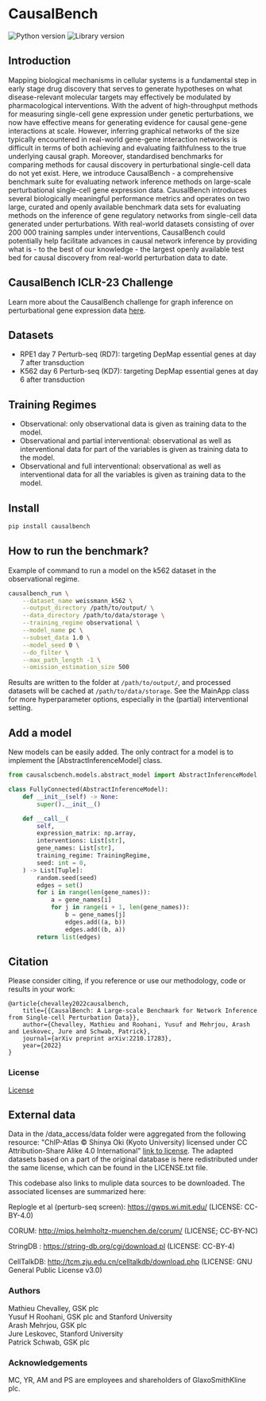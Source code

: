 # CausalBench
![Python version](https://img.shields.io/badge/Python-3.8-blue)
![Library version](https://img.shields.io/badge/Version-1.1.1-blue)

## Introduction

Mapping biological mechanisms in cellular systems is a fundamental step in early stage drug discovery that serves to generate hypotheses on what disease-relevant molecular targets may effectively be modulated by pharmacological interventions. With the advent of high-throughput methods for measuring single-cell gene expression under genetic perturbations, we now have effective means for generating evidence for causal gene-gene interactions at scale. However, inferring graphical networks of the size typically encountered in real-world gene-gene interaction networks is difficult in terms of both achieving and evaluating faithfulness to the true underlying causal graph. Moreover, standardised benchmarks for comparing methods for causal discovery in perturbational single-cell data do not yet exist. Here, we introduce CausalBench - a comprehensive benchmark suite for evaluating network inference methods on large-scale perturbational single-cell gene expression data. CausalBench introduces several biologically meaningful performance metrics and operates on two large, curated and openly available benchmark data sets for evaluating methods on the inference of gene regulatory networks from single-cell data generated under perturbations. With real-world datasets consisting of over 200 000 training samples under interventions, CausalBench could potentially help facilitate advances in causal network inference by providing what is - to the best of our knowledge - the largest openly available test bed for causal discovery from real-world perturbation data to date.

## CausalBench ICLR-23 Challenge

Learn more about the CausalBench challenge for graph inference on perturbational gene expression data [here](https://www.gsk.ai/causalbench-challenge/).

## Datasets

- RPE1 day 7 Perturb-seq (RD7): targeting DepMap essential genes at day 7 after transduction
- K562 day 6 Perturb-seq (KD7): targeting DepMap essential genes at day 6 after transduction


## Training Regimes

- Observational: only observational data is given as training data to the model.
- Observational and partial interventional: observational as well as interventional data for part of the variables is given as training data to the model.
- Observational and full interventional: observational as well as interventional data for all the variables is given as training data to the model.

## Install

```bash
pip install causalbench
```

## How to run the benchmark?

Example of command to run a model on the k562 dataset in the observational regime. 

```bash
causalbench_run \
    --dataset_name weissmann_k562 \
    --output_directory /path/to/output/ \
    --data_directory /path/to/data/storage \
    --training_regime observational \
    --model_name pc \
    --subset_data 1.0 \
    --model_seed 0 \
    --do_filter \
    --max_path_length -1 \
    --omission_estimation_size 500
```

Results are written to the folder at `/path/to/output/`, and processed datasets will be cached at `/path/to/data/storage`. See the MainApp class for more hyperparameter options, especially in the (partial) interventional setting.

## Add a model

New models can be easily added. The only contract for a model is to implement the [AbstractInferenceModel] class.

```python
from causalscbench.models.abstract_model import AbstractInferenceModel

class FullyConnected(AbstractInferenceModel):
    def __init__(self) -> None:
        super().__init__()

    def __call__(
        self,
        expression_matrix: np.array,
        interventions: List[str],
        gene_names: List[str],
        training_regime: TrainingRegime,
        seed: int = 0,
    ) -> List[Tuple]:
        random.seed(seed)
        edges = set()
        for i in range(len(gene_names)):
            a = gene_names[i]
            for j in range(i + 1, len(gene_names)):
                b = gene_names[j]
                edges.add((a, b))
                edges.add((b, a))
        return list(edges)
```

## Citation

Please consider citing, if you reference or use our methodology, code or results in your work: 

    @article{chevalley2022causalbench,
        title={{CausalBench: A Large-scale Benchmark for Network Inference from Single-cell Perturbation Data}},
        author={Chevalley, Mathieu and Roohani, Yusuf and Mehrjou, Arash and Leskovec, Jure and Schwab, Patrick},
        journal={arXiv preprint arXiv:2210.17283},
        year={2022}
    }


### License

[License](LICENSE.txt)

## External data

Data in the /data_access/data folder were aggregated from the following resource: "ChIP-Atlas © Shinya Oki (Kyoto University) licensed under CC Attribution-Share Alike 4.0 International" [link to license](https://dbarchive.biosciencedbc.jp/en/chip-atlas/lic.html). The adapted datasets based on a part of the original database is here redistributed under the same license, which can be found in the LICENSE.txt file.

This codebase also links to muliple data sources to be downloaded.  The associated licenses are summarized here:

Replogle et al (perturb-seq screen): https://gwps.wi.mit.edu/ (LICENSE: CC-BY-4.0)

CORUM: http://mips.helmholtz-muenchen.de/corum/ (LICENSE; CC-BY-NC)

StringDB : https://string-db.org/cgi/download.pl (LICENSE: CC-BY-4)

CellTalkDB: http://tcm.zju.edu.cn/celltalkdb/download.php (LICENSE: GNU General Public License v3.0)

### Authors

Mathieu Chevalley, GSK plc<br/>
Yusuf H Roohani, GSK plc and Stanford University<br/>
Arash Mehrjou, GSK plc<br/>
Jure Leskovec, Stanford University<br/>
Patrick Schwab, GSK plc<br/>

### Acknowledgements

MC, YR, AM and PS are employees and shareholders of GlaxoSmithKline plc.
